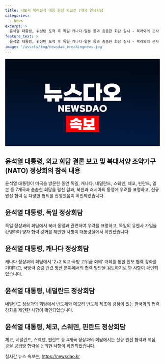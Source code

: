 ```yaml
---
title: 나토서 북러밀착 대응 원전 외교전 7개국 연쇄회담
categories:
  - News
excerpt: >
  윤석열 대통령, 워싱턴 도착 후 독일·캐나다·일본 등과 촘촘한 회담 실시 - 북러와의 군사 협력 우려, 새로운 원전 협의 등 다양한 이슈 다루며 초점 집중. 안보, 경제 분야 협력을 강조하며 디테일한 양자 회담을 펼치고, 체코, 네덜란드, 스웨덴, 핀란드 등과의 원전 수주, 핵심 광물 협력 등을 논의하여 양국 간의 긴밀한 협력을 제안함.
feature_text: >
  윤석열 대통령, 워싱턴 도착 후 독일·캐나다·일본 등과 촘촘한 회담 실시 - 북러와의 군사 협력 우려, 새로운 원전 협의 등 다양한 이슈 다루며 초점 집중. 안보, 경제 분야 협력을 강조하며 디테일한 양자 회담을 펼치고, 체코, 네덜란드, 스웨덴, 핀란드 등과의 원전 수주, 핵심 광물 협력 등을 논의하여 양국 간의 긴밀한 협력을 제안함.
image: '/assets/img/newsdao_breakingnews.jpg'
---
```


<p><img src="/assets/img/newsdao_breakingnews.jpg" alt="flaretime 속보" /></p>

<h2 data-ke-size="size26">윤석열 대통령, 외교 회담 결론 보고 및 북대서양 조약기구(NATO) 정상회의 참석 내용</h2>

<p data-ke-size="size16">윤석열 대통령이 미국을 방문한 동안 독일, 캐나다, 네덜란드, 스웨덴, 체코, 핀란드, 일본 등 7개국과 촘촘한 회담을 펼친 결과, 북한과 러시아의 동맹에 우려를 표명하고, 신규 원전 협력 등 다양한 협의를 진행했음이 확인되었습니다.</p>

<h2 data-ke-size="size24">윤석열 대통령, 독일 정상회담</h2>

<p data-ke-size="size16">독일 정상과의 회담에서 북러 동맹과 관련하여 우려를 표명하고, 독일의 유엔사 가입을 환영하며 양자 협력 강화를 제안한 사항이 대통령실에서 확인됐습니다.</p>

<h2 data-ke-size="size24">윤석열 대통령, 캐나다 정상회담</h2>

<p data-ke-size="size16">캐나다 정상과의 회담에서 '2+2 외교·국방 고위급 회의' 개최를 통한 안보 협력 강화를 기대하고, 국방력 증강 관련 방산 분야에서의 협력 방안을 검토하기로 한 사항이 확인되었습니다.</p>

<h2 data-ke-size="size24">윤석열 대통령, 네덜란드 정상회담</h2>

<p data-ke-size="size16">네덜란드 정상과의 회담에서 반도체와 메모리 반도체 제조에 강점이 있는 한국과의 협력 강화를 제안한 사항이 확인되었습니다.</p>

<h2 data-ke-size="size24">윤석열 대통령, 체코, 스웨덴, 핀란드 정상회담</h2>

<p data-ke-size="size16">체코, 네덜란드, 스웨덴, 핀란드 등 4개국 정상과의 회담에서는 신규 원전 협력과 핵심 광물 공급망 협력을 논의한 사항이 확인되었습니다.</p>
실시간 뉴스 속보는, <a href="https://newsdao.kr" rel="dofollow">https://newsdao.kr</a>


